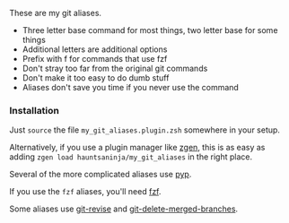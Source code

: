 These are my git aliases.

- Three letter base command for most things, two letter base for some things
- Additional letters are additional options
- Prefix with f for commands that use fzf
- Don't stray too far from the original git commands
- Don't make it too easy to do dumb stuff
- Aliases don't save you time if you never use the command

### Installation

Just `source` the file `my_git_aliases.plugin.zsh` somewhere in your setup.

Alternatively, if you use a plugin manager like [zgen](https://github.com/tarjoilija/zgen), this is as easy as adding `zgen load hauntsaninja/my_git_aliases` in the right place.

Several of the more complicated aliases use [pyp](https://github.com/hauntsaninja/pyp).

If you use the `fzf` aliases, you'll need [fzf](https://github.com/junegunn/fzf).

Some aliases use [git-revise](https://github.com/mystor/git-revise) and [git-delete-merged-branches](https://github.com/hartwork/git-delete-merged-branches).
